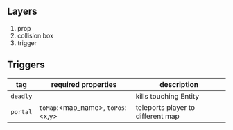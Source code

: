 ## Layers
1. prop
2. collision box
3. trigger



## Triggers
| tag        | required properties                         | description                            |
| ---------- | ------------------------------------------- | -------------------------------------- |
| `deadly`   |                                             | kills touching Entity                  |
| `portal`   | `toMap`:<map_name>, `toPos`:<x,y>           | teleports player to different map      |
